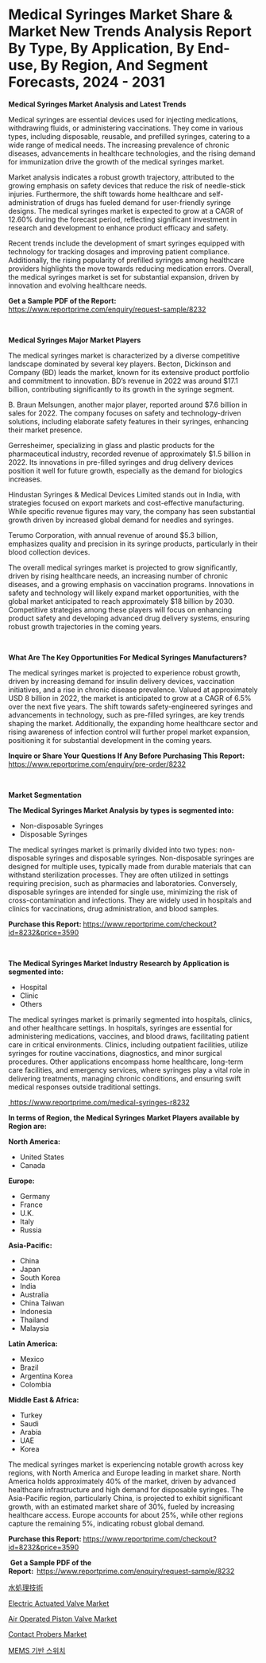 <p><h1>Medical Syringes Market Share & Market New Trends Analysis Report By Type, By Application, By End-use, By Region, And Segment Forecasts, 2024 - 2031</h1></p><p><strong>Medical Syringes Market Analysis and Latest Trends</strong></p>
<p><p>Medical syringes are essential devices used for injecting medications, withdrawing fluids, or administering vaccinations. They come in various types, including disposable, reusable, and prefilled syringes, catering to a wide range of medical needs. The increasing prevalence of chronic diseases, advancements in healthcare technologies, and the rising demand for immunization drive the growth of the medical syringes market.</p><p>Market analysis indicates a robust growth trajectory, attributed to the growing emphasis on safety devices that reduce the risk of needle-stick injuries. Furthermore, the shift towards home healthcare and self-administration of drugs has fueled demand for user-friendly syringe designs. The medical syringes market is expected to grow at a CAGR of 12.60% during the forecast period, reflecting significant investment in research and development to enhance product efficacy and safety.</p><p>Recent trends include the development of smart syringes equipped with technology for tracking dosages and improving patient compliance. Additionally, the rising popularity of prefilled syringes among healthcare providers highlights the move towards reducing medication errors. Overall, the medical syringes market is set for substantial expansion, driven by innovation and evolving healthcare needs.</p></p>
<p><strong>Get a Sample PDF of the Report:&nbsp;</strong> <a href="https://www.reportprime.com/enquiry/request-sample/8232">https://www.reportprime.com/enquiry/request-sample/8232</a></p>
<p>&nbsp;</p>
<p><strong>Medical Syringes Major Market Players</strong></p>
<p><p>The medical syringes market is characterized by a diverse competitive landscape dominated by several key players. Becton, Dickinson and Company (BD) leads the market, known for its extensive product portfolio and commitment to innovation. BD’s revenue in 2022 was around $17.1 billion, contributing significantly to its growth in the syringe segment.</p><p>B. Braun Melsungen, another major player, reported around $7.6 billion in sales for 2022. The company focuses on safety and technology-driven solutions, including elaborate safety features in their syringes, enhancing their market presence.</p><p>Gerresheimer, specializing in glass and plastic products for the pharmaceutical industry, recorded revenue of approximately $1.5 billion in 2022. Its innovations in pre-filled syringes and drug delivery devices position it well for future growth, especially as the demand for biologics increases.</p><p>Hindustan Syringes & Medical Devices Limited stands out in India, with strategies focused on export markets and cost-effective manufacturing. While specific revenue figures may vary, the company has seen substantial growth driven by increased global demand for needles and syringes.</p><p>Terumo Corporation, with annual revenue of around $5.3 billion, emphasizes quality and precision in its syringe products, particularly in their blood collection devices. </p><p>The overall medical syringes market is projected to grow significantly, driven by rising healthcare needs, an increasing number of chronic diseases, and a growing emphasis on vaccination programs. Innovations in safety and technology will likely expand market opportunities, with the global market anticipated to reach approximately $18 billion by 2030. Competitive strategies among these players will focus on enhancing product safety and developing advanced drug delivery systems, ensuring robust growth trajectories in the coming years.</p></p>
<p>&nbsp;</p>
<p><strong>What Are The Key Opportunities For Medical Syringes Manufacturers?</strong></p>
<p><p>The medical syringes market is projected to experience robust growth, driven by increasing demand for insulin delivery devices, vaccination initiatives, and a rise in chronic disease prevalence. Valued at approximately USD 8 billion in 2022, the market is anticipated to grow at a CAGR of 6.5% over the next five years. The shift towards safety-engineered syringes and advancements in technology, such as pre-filled syringes, are key trends shaping the market. Additionally, the expanding home healthcare sector and rising awareness of infection control will further propel market expansion, positioning it for substantial development in the coming years.</p></p>
<p><strong>Inquire or Share Your Questions If Any Before Purchasing This Report:</strong> <a href="https://www.reportprime.com/enquiry/pre-order/8232">https://www.reportprime.com/enquiry/pre-order/8232</a></p>
<p>&nbsp;</p>
<p><strong>Market Segmentation</strong></p>
<p><strong>The Medical Syringes Market Analysis by types is segmented into:</strong></p>
<p><ul><li>Non-disposable Syringes</li><li>Disposable Syringes</li></ul></p>
<p><p>The medical syringes market is primarily divided into two types: non-disposable syringes and disposable syringes. Non-disposable syringes are designed for multiple uses, typically made from durable materials that can withstand sterilization processes. They are often utilized in settings requiring precision, such as pharmacies and laboratories. Conversely, disposable syringes are intended for single use, minimizing the risk of cross-contamination and infections. They are widely used in hospitals and clinics for vaccinations, drug administration, and blood samples.</p></p>
<p><strong>Purchase this Report:&nbsp;</strong><a href="https://www.reportprime.com/checkout?id=8232&price=3590">https://www.reportprime.com/checkout?id=8232&price=3590</a></p>
<p>&nbsp;</p>
<p><strong>The Medical Syringes Market Industry Research by Application is segmented into:</strong></p>
<p><ul><li>Hospital</li><li>Clinic</li><li>Others</li></ul></p>
<p><p>The medical syringes market is primarily segmented into hospitals, clinics, and other healthcare settings. In hospitals, syringes are essential for administering medications, vaccines, and blood draws, facilitating patient care in critical environments. Clinics, including outpatient facilities, utilize syringes for routine vaccinations, diagnostics, and minor surgical procedures. Other applications encompass home healthcare, long-term care facilities, and emergency services, where syringes play a vital role in delivering treatments, managing chronic conditions, and ensuring swift medical responses outside traditional settings.</p></p>
<p><a href="https://www.reportprime.com/medical-syringes-r8232">&nbsp;https://www.reportprime.com/medical-syringes-r8232</a></p>
<p><strong>In terms of Region, the Medical Syringes Market Players available by Region are:</strong></p>
<p>
    <p> <strong> North America: </strong>
        <ul>
            <li>United States</li>
            <li>Canada</li>
        </ul>
        </p> 
    <p> <strong> Europe: </strong>
        <ul>
            <li>Germany</li>
            <li>France</li>
            <li>U.K.</li>
            <li>Italy</li>
            <li>Russia</li>
        </ul>
        </p> 
    <p> <strong> Asia-Pacific: </strong>
        <ul>
            <li>China</li>
            <li>Japan</li>
            <li>South Korea</li>
            <li>India</li>
            <li>Australia</li>
            <li>China Taiwan</li>
            <li>Indonesia</li>
            <li>Thailand</li>
            <li>Malaysia</li>
        </ul>
        </p> 
    <p> <strong> Latin America: </strong>
        <ul>
            <li>Mexico</li>
            <li>Brazil</li>
            <li>Argentina Korea</li>
            <li>Colombia</li>
        </ul>
        </p> 
    <p> <strong> Middle East & Africa: </strong>
        <ul>
            <li>Turkey</li>
            <li>Saudi</li>
            <li>Arabia</li>
            <li>UAE</li>
            <li>Korea</li>
        </ul>
    </p>
    </p>
<p><p>The medical syringes market is experiencing notable growth across key regions, with North America and Europe leading in market share. North America holds approximately 40% of the market, driven by advanced healthcare infrastructure and high demand for disposable syringes. The Asia-Pacific region, particularly China, is projected to exhibit significant growth, with an estimated market share of 30%, fueled by increasing healthcare access. Europe accounts for about 25%, while other regions capture the remaining 5%, indicating robust global demand.</p></p>
<p><strong>Purchase this Report: </strong><a href="https://www.reportprime.com/checkout?id=8232&price=3590">https://www.reportprime.com/checkout?id=8232&price=3590</a></p>
<p>&nbsp;<strong>Get a Sample PDF of the Report:&nbsp;&nbsp;</strong><a href="https://www.reportprime.com/enquiry/request-sample/8232">https://www.reportprime.com/enquiry/request-sample/8232</a></p>
<p><strong></strong></p>
<p><p><a href="https://medium.com/@melliestracke2023/water-treatment-technology-market-%E3%81%AF-%E3%82%B3%E3%82%B9%E3%83%88%E7%AE%A1%E7%90%86%E3%81%A8%E5%8A%B9%E7%8E%87%E5%90%91%E4%B8%8A%E3%82%92%E5%84%AA%E5%85%88%E3%81%97%E3%81%BE%E3%81%99-%E3%81%95%E3%82%89%E3%81%AB-%E5%A0%B1%E5%91%8A%E6%9B%B8%E3%81%AF%E5%B8%82%E5%A0%B4%E3%81%AE%E9%9C%80%E8%A6%81%E9%9D%A2%E3%81%A8%E4%BE%9B%E7%B5%A6%E9%9D%A2%E3%81%AE%E4%B8%A1%E6%96%B9%E3%82%92%E3%82%AB%E3%83%90%E3%83%BC%E3%81%97%E3%81%A6%E3%81%84%E3%81%BE%E3%81%99-water-ddecfe3c0ac8">水処理技術</a></p><p><a href="https://www.linkedin.com/pulse/electric-actuated-valve-market-forecast-global-trends-analysis-tbppf?trackingId=5OHD9acoSwCP7QVL8TZ9oQ%3D%3D">Electric Actuated Valve Market</a></p><p><a href="https://www.linkedin.com/pulse/air-operated-piston-valve-market-insights-product-type-4ozhf?trackingId=JaO5k8viREeZP9LXS%2B4hqw%3D%3D">Air Operated Piston Valve Market</a></p><p><a href="https://medium.com/@menrave8_9782/contact-probers-market-insights-market-products-and-regional-analysis-forecasted-for-period-from-546d5e3ba184">Contact Probers Market</a></p><p><a href="https://medium.com/@bobbykihnyt57786/%EC%84%B8%EA%B3%84-mems-based-switches-market-%EC%9D%80-2024%EC%97%90%EC%84%9C-2031%EB%A1%9C-%EC%97%B0%ED%8F%89%EA%B7%A0-%EC%A6%9D%EA%B0%80%EC%9C%A8%EC%9D%84-%EB%B3%B4%EC%9D%BC-%EA%B2%83%EC%9C%BC%EB%A1%9C-%EC%98%88%EC%83%81%EB%90%A9%EB%8B%88%EB%8B%A4-edb8e1280f9b">MEMS 기반 스위치</a></p></p>